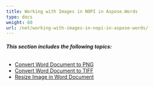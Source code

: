 ```yaml
---
title: Working with Images in NOPI in Aspose.Words
type: docs
weight: 60
url: /net/working-with-images-in-nopi-in-aspose-words/
---
```


###### **This section includes the following topics:** 

- [Convert Word Document to PNG](https://docs.aspose.com/words/net/convert-word-document-to-png/)
- [Convert Word Document to TIFF](https://docs.aspose.com/words/net/convert-word-document-to-tiff/)
- [Resize Image in Word Document](https://docs.aspose.com/words/net/resize-image-in-word-document/)
